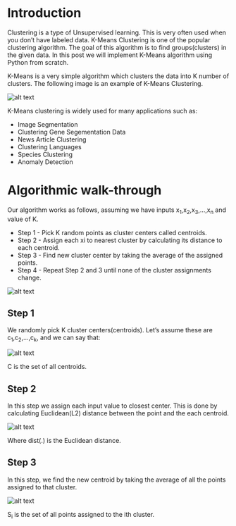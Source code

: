 # Introduction

Clustering is a type of Unsupervised learning. This is very often used when you don’t have labeled data. K-Means Clustering is one of the popular clustering algorithm. The goal of this algorithm is to find groups(clusters) in the given data. In this post we will implement K-Means algorithm using Python from scratch. 

K-Means is a very simple algorithm which clusters the data into K number of clusters. The following image is an example of K-Means Clustering. 

![alt text](https://i.imgur.com/S65Sk9c.jpg "K-Means Clustering")

K-Means clustering is widely used for many applications such as: 
+ Image Segmentation
+ Clustering Gene Segementation Data
+ News Article Clustering
+ Clustering Languages
+ Species Clustering
+ Anomaly Detection

# Algorithmic walk-through

Our algorithm works as follows, assuming we have inputs x<sub>1</sub>,x<sub>2</sub>,x<sub>3</sub>,…,x<sub>n</sub> and value of K. 

+ Step 1 - Pick K random points as cluster centers called centroids.
+ Step 2 - Assign each xi to nearest cluster by calculating its distance to each centroid.
+ Step 3 - Find new cluster center by taking the average of the assigned points.
+ Step 4 - Repeat Step 2 and 3 until none of the cluster assignments change.


![alt text](https://i.imgur.com/k4XcapI.gif "K-Means Clustering")

## Step 1

We randomly pick K cluster centers(centroids). Let’s assume these are c<sub>1</sub>,c<sub>2</sub>,…,c<sub>k</sub>, and we can say that: 

![alt text](https://imgur.com/a79hAkQ "Step 1 formulas")

C is the set of all centroids.

## Step 2

In this step we assign each input value to closest center. This is done by calculating Euclidean(L2) distance between the point and the each centroid.

![alt text](https://imgur.com/BadzRvI "Step 2 formulas")

Where dist(.) is the Euclidean distance.

## Step 3

In this step, we find the new centroid by taking the average of all the points assigned to that cluster.

![alt text](https://imgur.com/IebqOfU "Step 3 formulas")

S<sub>i</sub> is the set of all points assigned to the i<super>th</super> cluster.

